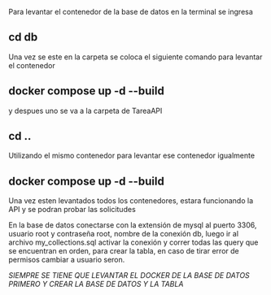 Para levantar el contenedor de la base de datos en la terminal se ingresa
## cd db
Una vez se este en la carpeta se coloca el siguiente comando para levantar el contenedor 
## docker compose up -d --build
y despues uno se va a la carpeta de TareaAPI
## cd ..
Utilizando el mismo contenedor para levantar ese contenedor igualmente
## docker compose up -d --build

Una vez esten levantados todos los contenedores, estara funcionando la API y se podran probar las solicitudes

En la base de datos conectarse con la extensión de mysql al puerto 3306, usuario root y contraseña root, nombre de la conexión db,
luego ir al archivo my_collections.sql activar la conexión y correr todas las query que se encuentran en orden, para crear la tabla, en caso de tirar 
error de permisos cambiar a usuario seron.

*SIEMPRE SE TIENE QUE LEVANTAR EL DOCKER DE LA BASE DE DATOS PRIMERO Y CREAR LA BASE DE DATOS Y LA TABLA*